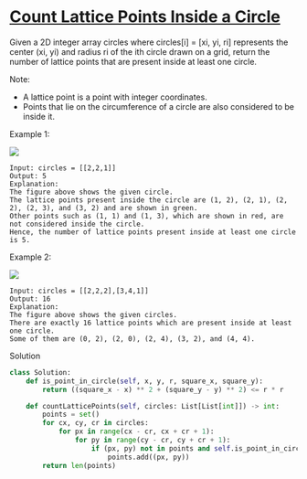 # [Count Lattice Points Inside a Circle](https://leetcode.com/problems/count-lattice-points-inside-a-circle/description/)

Given a 2D integer array circles where circles[i] = [xi, yi, ri] represents the center (xi, yi) and radius ri of the ith
circle drawn on a grid, return the number of lattice points that are present inside at least one circle.

Note:

- A lattice point is a point with integer coordinates.
- Points that lie on the circumference of a circle are also considered to be inside it.

Example 1:

![](https://assets.leetcode.com/uploads/2022/03/02/exa-11.png)

```
Input: circles = [[2,2,1]]
Output: 5
Explanation:
The figure above shows the given circle.
The lattice points present inside the circle are (1, 2), (2, 1), (2, 2), (2, 3), and (3, 2) and are shown in green.
Other points such as (1, 1) and (1, 3), which are shown in red, are not considered inside the circle.
Hence, the number of lattice points present inside at least one circle is 5.
```
Example 2:

![](https://assets.leetcode.com/uploads/2022/03/02/exa-22.png)

```
Input: circles = [[2,2,2],[3,4,1]]
Output: 16
Explanation:
The figure above shows the given circles.
There are exactly 16 lattice points which are present inside at least one circle. 
Some of them are (0, 2), (2, 0), (2, 4), (3, 2), and (4, 4).
```
Solution
```python
class Solution:
    def is_point_in_circle(self, x, y, r, square_x, square_y):
        return ((square_x - x) ** 2 + (square_y - y) ** 2) <= r * r

    def countLatticePoints(self, circles: List[List[int]]) -> int:
        points = set()
        for cx, cy, cr in circles:
            for px in range(cx - cr, cx + cr + 1):
                for py in range(cy - cr, cy + cr + 1):
                    if (px, py) not in points and self.is_point_in_circle(cx, cy, cr, px, py):
                        points.add((px, py))
        return len(points)
```